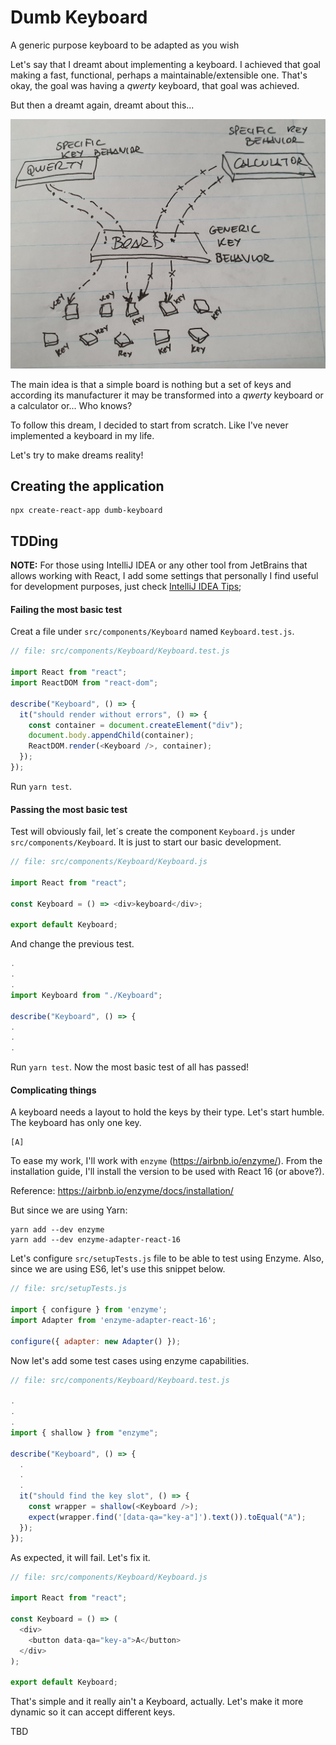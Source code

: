 # Dumb Keyboard
A generic purpose keyboard to be adapted as you wish

Let's say that I dreamt about implementing a keyboard. I achieved that goal making a fast, functional, perhaps a 
maintainable/extensible one. That's okay, the goal was having a _qwerty_ keyboard, that goal was achieved.

But then a dreamt again, dreamt about this...

![Keyboard Abstraction](README.files/keyboard-abstraction.jpg "Keyboard Abstraction")

The main idea is that a simple board is nothing but a set of keys and according its manufacturer it may be transformed 
into a _qwerty_ keyboard or a calculator or... Who knows?

To follow this dream, I decided to start from scratch. Like I've never implemented a keyboard in my life.

Let's try to make dreams reality! 

## Creating the application
```
npx create-react-app dumb-keyboard
```

## TDDing

**NOTE:** For those using IntelliJ IDEA or any other tool from JetBrains that allows working with React, I add some 
settings that personally I find useful for development purposes, just check [IntelliJ IDEA Tips](README.files/IntelliJ-IDEA-tips.md "IntelliJ IDEA Tips");

#### Failing the most basic test
Creat a file under `src/components/Keyboard` named `Keyboard.test.js`.
```javascript
// file: src/components/Keyboard/Keyboard.test.js

import React from "react";
import ReactDOM from "react-dom";

describe("Keyboard", () => {
  it("should render without errors", () => {
    const container = document.createElement("div");
    document.body.appendChild(container);
    ReactDOM.render(<Keyboard />, container);
  });
});
```
Run `yarn test`.
#### Passing the most basic test 
Test will obviously fail, let´s create the component  `Keyboard.js` under `src/components/Keyboard`. It is just to start 
our basic development.
```javascript
// file: src/components/Keyboard/Keyboard.js

import React from "react";

const Keyboard = () => <div>keyboard</div>;

export default Keyboard;
```
And change the previous test.
```javascript
.
.
.
import Keyboard from "./Keyboard";

describe("Keyboard", () => {
.
.
.
```
Run `yarn test`. Now the most basic test of all has passed!

#### Complicating things
A keyboard needs a layout to hold the keys by their type. Let's start humble. The keyboard has only one key.
```
[A]
```

To ease my work, I'll work with `enzyme` (https://airbnb.io/enzyme/). From the installation guide, I'll install the 
version to be used with React 16 (or above?).

Reference: https://airbnb.io/enzyme/docs/installation/

But since we are using Yarn:
```
yarn add --dev enzyme
yarn add --dev enzyme-adapter-react-16
```
Let's configure `src/setupTests.js` file to be able to test using Enzyme. Also, since we are using ES6, let's use this 
snippet below.
```javascript 1.8
// file: src/setupTests.js

import { configure } from 'enzyme';
import Adapter from 'enzyme-adapter-react-16';

configure({ adapter: new Adapter() });
```

Now let's add some test cases using enzyme capabilities.

```javascript 1.8
// file: src/components/Keyboard/Keyboard.test.js

. 
. 
.
import { shallow } from "enzyme";

describe("Keyboard", () => {
  .
  .
  .
  it("should find the key slot", () => {
    const wrapper = shallow(<Keyboard />);
    expect(wrapper.find('[data-qa="key-a"]').text()).toEqual("A");
  });
});
```

As expected, it will fail. Let's fix it.

```javascript 1.8
// file: src/components/Keyboard/Keyboard.js

import React from "react";

const Keyboard = () => (
  <div>
    <button data-qa="key-a">A</button>
  </div>
);

export default Keyboard;
```

That's simple and it really ain't a Keyboard, actually. Let's make it more dynamic so it can accept different keys.

TBD
